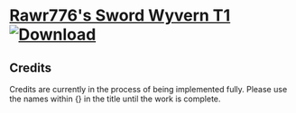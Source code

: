 # [Rawr776's Sword Wyvern T1](https://git.io/JElfd) [![Download](https://img.shields.io/badge/Download--red?style=social&logo=github)](https://git.io/JElUt)



## Credits

Credits are currently in the process of being implemented fully. Please use the names within {} in the title until the work is complete.

